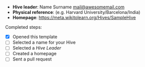 # <Sample Hive>

* **Hive leader**: Name Surname <mail@awesomemail.com>
* **Physical reference**: (e.g. Harvard University/Barcelona/India)
* **Homepage**: https://meta.wikitolearn.org/Hives/SampleHive

Completed steps:
- [x] Opened this template
- [ ] Selected a name for your Hive
- [ ] Selected a *Hive Leader*
- [ ] Created a homepage
- [ ] Sent a pull request
